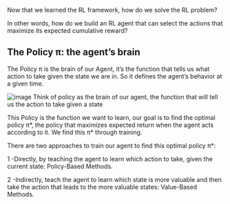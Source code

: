 Now that we learned the RL framework, how do we solve the RL problem?

In other words, how do we build an RL agent that can select the actions that maximize its expected cumulative reward?

## The Policy π: the agent’s brain

The Policy π is the brain of our Agent, it’s the function that tells us what action to take given the state we are in. So it defines the agent’s behavior at a given time.

![image](https://github.com/companyakis/deep-rl/assets/77589867/47475987-ea27-424f-912f-134820aa85b1)
Think of policy as the brain of our agent, the function that will tell us the action to take given a state

This Policy is the function we want to learn, our goal is to find the optimal policy π*, the policy that maximizes expected return when the agent acts according to it. We find this π* through training.

There are two approaches to train our agent to find this optimal policy π*:

1 -Directly, by teaching the agent to learn which action to take, given the current state: Policy-Based Methods.

2 -Indirectly, teach the agent to learn which state is more valuable and then take the action that leads to the more valuable states: Value-Based Methods.

